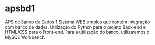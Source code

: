 # apsbd1
APS de Banco de Dados 1
Sistema WEB simples que contém integração com banco de dados.
Utilização do Python para o projeto Back-end e HTML/CSS para o Front-end.
Para a utilização do banco, utilizaremos o MySQL Workbench.
